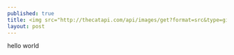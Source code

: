 ```yaml
---
published: true
title: <img src="http://thecatapi.com/api/images/get?format=src&type=gif">
layout: post
---
```

hello world